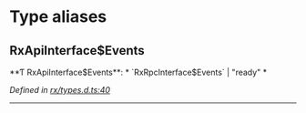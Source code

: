 

# Type aliases

<a id="rxapiinterface_events"></a>

##  RxApiInterface$Events

**Ƭ RxApiInterface$Events**: * `RxRpcInterface$Events` &#124; "ready"
*

*Defined in [rx/types.d.ts:40](https://github.com/polkadot-js/api/blob/7180f89/packages/api/src/rx/types.d.ts#L40)*

___

